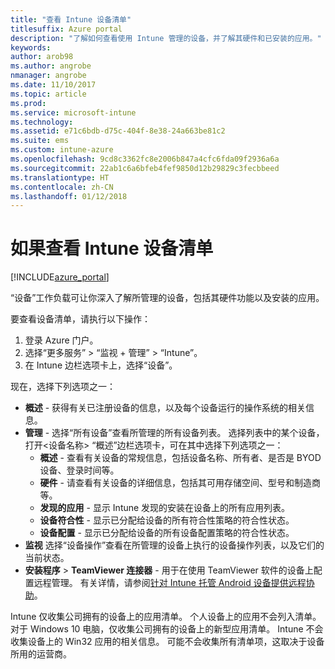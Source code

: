 ```yaml
---
title: "查看 Intune 设备清单"
titlesuffix: Azure portal
description: "了解如何查看使用 Intune 管理的设备，并了解其硬件和已安装的应用。"
keywords: 
author: arob98
ms.author: angrobe
nmanager: angrobe
ms.date: 11/10/2017
ms.topic: article
ms.prod: 
ms.service: microsoft-intune
ms.technology: 
ms.assetid: e71c6bdb-d75c-404f-8e38-24a663be81c2
ms.suite: ems
ms.custom: intune-azure
ms.openlocfilehash: 9cd8c3362fc8e2006b847a4cfc6fda09f2936a6a
ms.sourcegitcommit: 22ab1c6a6bfeb4fef9850d12b29829c3fecbbeed
ms.translationtype: HT
ms.contentlocale: zh-CN
ms.lasthandoff: 01/12/2018
---
```

# <a name="how-to-view-intune-device-inventory"></a>如果查看 Intune 设备清单


[!INCLUDE[azure_portal](./includes/azure_portal.md)]

“设备”工作负载可让你深入了解所管理的设备，包括其硬件功能以及安装的应用。 

要查看设备清单，请执行以下操作：

1. 登录 Azure 门户。
2. 选择“更多服务” > “监视 + 管理” > “Intune”。
3. 在 Intune 边栏选项卡上，选择“设备”。

现在，选择下列选项之一：

- **概述** - 获得有关已注册设备的信息，以及每个设备运行的操作系统的相关信息。
- **管理** - 选择“所有设备”查看所管理的所有设备列表。
    选择列表中的某个设备，打开<设备名称> “概述”边栏选项卡，可在其中选择下列选项之一：
    - **概述** - 查看有关设备的常规信息，包括设备名称、所有者、是否是 BYOD 设备、登录时间等。
    - **硬件** - 请查看有关设备的详细信息，包括其可用存储空间、型号和制造商等。
    - **发现的应用** - 显示 Intune 发现的安装在设备上的所有应用列表。
    - **设备符合性** - 显示已分配给设备的所有符合性策略的符合性状态。
    - **设备配置** - 显示已分配给设备的所有设备配置策略的符合性状态。
- **监视** 选择“设备操作”查看在所管理的设备上执行的设备操作列表，以及它们的当前状态。
- **安装程序** > **TeamViewer 连接器** - 用于在使用 TeamViewer 软件的设备上配置远程管理。 有关详情，请参阅[针对 Intune 托管 Android 设备提供远程协助](/intune/device-profile-android-teamviewer)。

Intune 仅收集公司拥有的设备上的应用清单。 个人设备上的应用不会列入清单。 对于 Windows 10 电脑，仅收集公司拥有的设备上的新型应用清单。 Intune 不会收集设备上的 Win32 应用的相关信息。 可能不会收集所有清单项，这取决于设备所用的运营商。
